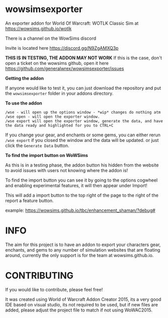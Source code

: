 # wowsimsexporter
An exporter addon for World Of Warcraft: WOTLK Classic Sim at  https://wowsims.github.io/wotlk

There is a channel on the WowSims discord

Invite is located here https://discord.gg/N9ZgAMXQ3p


**THIS IS IN TESTING, THE ADDON MAY NOT WORK**
If this is the case, don't open a ticket on the wowsims github, open it here <https://github.com/generalwrex/wowsimsexporter/issues>

**Getting the addon**

If anyone would like to test it, you can just download the repository and put the `wowsimsexporter` folder in your addons directory. 


**To use the addon**

    /wse - will open up the options window - *wip* changes do nothing atm
    /wse open - will open the exporter window.
    /wse export will open the exporter window, generate the data, and have the data ready and highlighted for you to CTRL+C

If you change your gear, and enchants or some gems, you can either rerun `/wse export` if you closed the window and the data will be updated. or just click the `Generate Data` button.

**To find the import button on WoWSims**

As this is in a testing phase, the addon button his hidden from the website to avoid issues with users not knowing where the addon is!

To find the import button you can see it by going to the options cogwheel and enabling experimental features, it will then appear under Import!

This will add a import button to the top right of the page to the right of the report a feature button.

example: https://wowsims.github.io/tbc/enhancement_shaman/?debug#


# INFO
The aim for this project is to have an addon to export your characters gear, enchants, and gems to any number of simulation websites that are floating around, currently the only support is for the team at wowsims.github.io.


# CONTRIBUTING
If you would like to contribute, please feel free!

It was created using World of Warcraft Addon Creator 2015, its a very good IDE based on visual studio, its not required to be used, but if new files are added, please adjust the project file to match if not using WoWAC2015.



